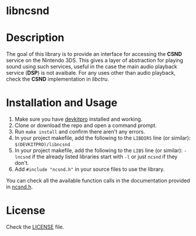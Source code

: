 # libncsnd

# Description
The goal of this library is to provide an interface for accessing the **CSND** service on the Nintendo 3DS. This gives a layer of abstraction for playing sound using such services, useful in the case the main audio playback service (**DSP**) is not avaibale. For any uses other than audio playback, check the **CSND** implementation in *libctru*.

# Installation and Usage
1. Make sure you have [devkitpro](https://devkitpro.org/wiki/Getting_Started) installed and working.
2. Clone or download the repo and open a command prompt.
3. Run `make install` and confirm there aren't any errors.
4. In your project makefile, add the following to the `LIBDIRS` line (or similar): `$(DEVKITPRO)/libncsnd`
5. In your project makefile, add the following to the `LIBS` line (or similar): `-lncsnd` if the already listed libraries start with `-l` or just `ncsnd` if they don't.
6. Add `#include "ncsnd.h"` in your source files to use the library.

You can check all the available function calls in the documentation provided in [ncsnd.h](include/ncsnd.h).

# License

Check the [LICENSE](LICENSE.md) file.